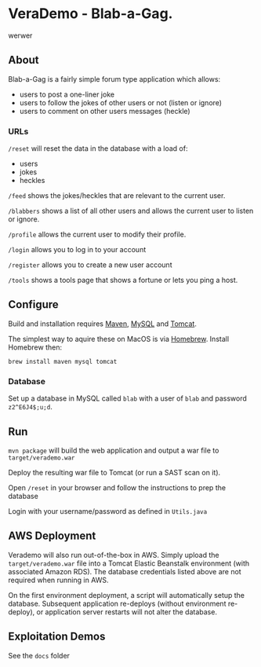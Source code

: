 # VeraDemo - Blab-a-Gag. 
werwer
## About

Blab-a-Gag is a fairly simple forum type application which allows:
 - users to post a one-liner joke
 - users to follow the jokes of other users or not (listen or ignore)
 - users to comment on other users messages (heckle)
 
### URLs

`/reset` will reset the data in the database with a load of:
 - users
 - jokes
 - heckles
  
`/feed` shows the jokes/heckles that are relevant to the current user.

`/blabbers` shows a list of all other users and allows the current user to listen or ignore.

`/profile` allows the current user to modify their profile.

`/login` allows you to log in to your account

`/register` allows you to create a new user account

`/tools` shows a tools page that shows a fortune or lets you ping a host.
   
## Configure

Build and installation requires [Maven](https://maven.apache.org), [MySQL](https://www.mysql.com/) and [Tomcat](https://tomcat.apache.org/).

The simplest way to aquire these on MacOS is via [Homebrew](http://brew.sh/). Install Homebrew then:

    brew install maven mysql tomcat

### Database

Set up a database in MySQL called `blab` with a user of `blab` and password `z2^E6J4$;u;d`. 
 
## Run

`mvn package` will build the web application and output a war file to `target/verademo.war`

Deploy the resulting war file to Tomcat (or run a SAST scan on it).

Open `/reset` in your browser and follow the instructions to prep the database

Login with your username/password as defined in `Utils.java`

## AWS Deployment

Verademo will also run out-of-the-box in AWS. Simply upload the `target/verademo.war` file into a Tomcat Elastic Beanstalk environment (with associated Amazon RDS). The database credentials listed above are not required when running in AWS.

On the first environment deployment, a script will automatically setup the database. Subsequent application re-deploys (without environment re-deploy), or application server restarts will not alter the database.

## Exploitation Demos

See the `docs` folder
